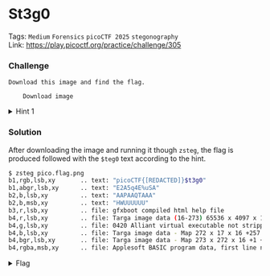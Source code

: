 # St3g0
Tags: `Medium` `Forensics` `picoCTF 2025` `stegonography`</br>
Link: https://play.picoctf.org/practice/challenge/305

### Challenge
```
Download this image and find the flag.

    Download image
```

<details>
  <summary>Hint 1</summary> 
  
  ```We know the end sequence of the message will be $t3g0.``` 
</details>

### Solution
After downloading the image and running it though `zsteg`, the flag is produced followed with the `$teg0` text according to the hint.

```bash
$ zsteg pico.flag.png 
b1,rgb,lsb,xy       .. text: "picoCTF{[REDACTED]}$t3g0"
b1,abgr,lsb,xy      .. text: "E2A5q4E%uSA"
b2,b,lsb,xy         .. text: "AAPAAQTAAA"
b2,b,msb,xy         .. text: "HWUUUUUU"
b3,r,lsb,xy         .. file: gfxboot compiled html help file
b4,r,lsb,xy         .. file: Targa image data (16-273) 65536 x 4097 x 1 +4352 +4369 - 1-bit alpha - right "\021\020\001\001\021\021\001\001\021\021\001"
b4,g,lsb,xy         .. file: 0420 Alliant virtual executable not stripped
b4,b,lsb,xy         .. file: Targa image data - Map 272 x 17 x 16 +257 +272 - 1-bit alpha "\020\001\021\001\021\020\020\001\020\001\020\001"
b4,bgr,lsb,xy       .. file: Targa image data - Map 273 x 272 x 16 +1 +4113 - 1-bit alpha "\020\001\001\001"
b4,rgba,msb,xy      .. file: Applesoft BASIC program data, first line number 8
```
<details>
  <summary>Flag</summary>
  
  `picoCTF{7h3r3_15_n0_5p00n_a1062667}`
</details>
